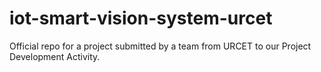 # iot-smart-vision-system-urcet
Official repo for a project submitted by a team from URCET to our Project Development Activity.
